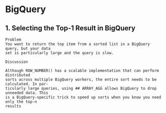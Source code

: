 # BigQuery
## 1. Selecting the Top-1 Result in BigQuery

    Problem
    You want to return the top item from a sorted list in a BigQuery query, but your data
    set is particularly large and the query is slow.
    
    Discussion
    
    Although ROW_NUMBER() has a scalable implementation that can perform distributed
    sorts across multiple BigQuery workers, the entire sort needs to be calculated. In par‐
    ticularly large queries, using ## ARRAY_AGG allows BigQuery to drop unneeded data. This
    is a BigQuery-specific trick to speed up sorts when you know you need only the top-n
    results
